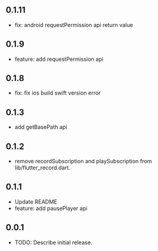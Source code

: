 ## 0.1.11
* fix: android requestPermission api return value

## 0.1.9
* feature: add requestPermission api

## 0.1.8
* fix: fix ios build swift version error

## 0.1.3
* add getBasePath api

## 0.1.2
* remove recordSubscription and playSubscription from lib/flutter_record.dart.

## 0.1.1
* Update README
* feature: add pausePlayer api

## 0.0.1

* TODO: Describe initial release.
